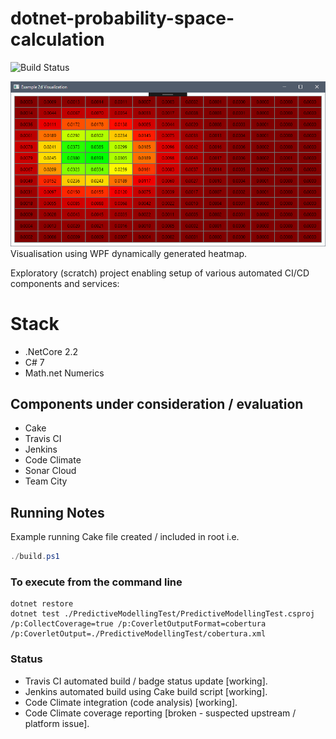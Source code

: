 # dotnet-probability-space-calculation

![Build Status](https://travis-ci.com/saboyle/wpf-dotnet-probability-space-visualisation.svg?branch=master)

![Example](./images/sample2dheatmap.png)
Visualisation using WPF dynamically generated heatmap.

Exploratory (scratch) project enabling setup of various automated CI/CD components and services:

# Stack
* .NetCore 2.2
* C# 7
* Math.net Numerics

## Components under consideration / evaluation
* Cake
* Travis CI
* Jenkins
* Code Climate
* Sonar Cloud
* Team City

## Running Notes
Example running Cake file created / included in root i.e.
``` powershell
./build.ps1
```
### To execute from the command line
```
dotnet restore
dotnet test ./PredictiveModellingTest/PredictiveModellingTest.csproj /p:CollectCoverage=true /p:CoverletOutputFormat=cobertura /p:CoverletOutput=./PredictiveModellingTest/cobertura.xml
```

### Status
* Travis CI automated build / badge status update [working].
* Jenkins automated build using Cake build script [working].
* Code Climate integration (code analysis) [working].
* Code Climate coverage reporting [broken - suspected upstream / platform issue].
